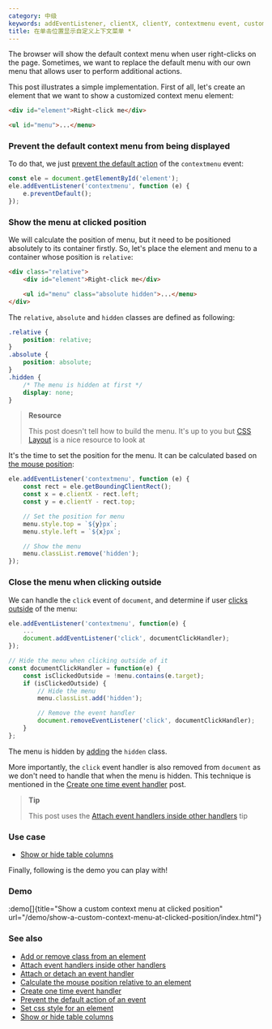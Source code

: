 ```yaml
---
category: 中级
keywords: addEventListener, clientX, clientY, contextmenu event, custom context menu, detect click outside, getBoundingClientRect, mouse position, prevent default action, set element position
title: 在单击位置显示自定义上下文菜单 *
---
```


The browser will show the default context menu when user right-clicks on the page. Sometimes, we want to replace the default menu with our own menu that allows user to perform additional actions.

This post illustrates a simple implementation. First of all, let's create an element that we want to show a customized context menu element:

```html
<div id="element">Right-click me</div>

<ul id="menu">...</menu>
```

### Prevent the default context menu from being displayed

To do that, we just [prevent the default action](/prevent-the-default-action-of-an-event) of the `contextmenu` event:

```js
const ele = document.getElementById('element');
ele.addEventListener('contextmenu', function (e) {
    e.preventDefault();
});
```

### Show the menu at clicked position

We will calculate the position of menu, but it need to be positioned absolutely to its container firstly. So, let's place the element and menu to a container whose position is `relative`:

```html
<div class="relative">
    <div id="element">Right-click me</div>

    <ul id="menu" class="absolute hidden">...</menu>
</div>
```

The `relative`, `absolute` and `hidden` classes are defined as following:

```css
.relative {
    position: relative;
}
.absolute {
    position: absolute;
}
.hidden {
    /* The menu is hidden at first */
    display: none;
}
```

> **Resource**
>
> This post doesn't tell how to build the menu. It's up to you but [CSS Layout](https://csslayout.io/patterns/menu) is a nice resource to look at

It's the time to set the position for the menu. It can be calculated based on [the mouse position](/calculate-the-mouse-position-relative-to-an-element):

```js
ele.addEventListener('contextmenu', function (e) {
    const rect = ele.getBoundingClientRect();
    const x = e.clientX - rect.left;
    const y = e.clientY - rect.top;

    // Set the position for menu
    menu.style.top = `${y}px`;
    menu.style.left = `${x}px`;

    // Show the menu
    menu.classList.remove('hidden');
});
```

### Close the menu when clicking outside

We can handle the `click` event of `document`, and determine if user [clicks outside](/detect-clicks-outside-of-an-element) of the menu:

```js
ele.addEventListener('contextmenu', function(e) {
    ...
    document.addEventListener('click', documentClickHandler);
});

// Hide the menu when clicking outside of it
const documentClickHandler = function(e) {
    const isClickedOutside = !menu.contains(e.target);
    if (isClickedOutside) {
        // Hide the menu
        menu.classList.add('hidden');

        // Remove the event handler
        document.removeEventListener('click', documentClickHandler);
    }
};
```

The menu is hidden by [adding](/add-or-remove-class-from-an-element) the `hidden` class.

More importantly, the `click` event handler is also removed from `document` as we don't need to handle that when the menu is hidden. This technique is mentioned in the [Create one time event handler](/create-one-time-event-handler) post.

> **Tip**
>
> This post uses the [Attach event handlers inside other handlers](/attach-event-handlers-inside-other-handlers) tip

### Use case

-   [Show or hide table columns](/show-or-hide-table-columns)

Finally, following is the demo you can play with!

### Demo

:demo[]{title="Show a custom context menu at clicked position" url="/demo/show-a-custom-context-menu-at-clicked-position/index.html"}

### See also

-   [Add or remove class from an element](/add-or-remove-class-from-an-element)
-   [Attach event handlers inside other handlers](/attach-event-handlers-inside-other-handlers)
-   [Attach or detach an event handler](/attach-or-detach-an-event-handler)
-   [Calculate the mouse position relative to an element](/calculate-the-mouse-position-relative-to-an-element)
-   [Create one time event handler](/create-one-time-event-handler)
-   [Prevent the default action of an event](/prevent-the-default-action-of-an-event)
-   [Set css style for an element](/set-css-style-for-an-element)
-   [Show or hide table columns](/show-or-hide-table-columns)
